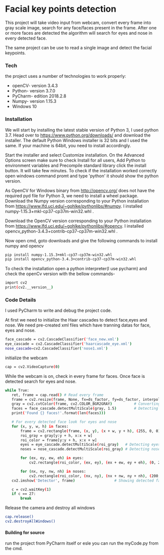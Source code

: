 # Facial key points detection

This project will take video input from webcam, convert every frame into gray scale image, search for any face/faces present in the frame. After one or more faces are detected the algorithm will search for eyes and nose in every detected face.

The same project can be use to read a single image and detect the facial keypoints.

### Tech

the project uses a number of technologies to work properly:

* openCV- version 3.4.3
* Python- version 3.7.0
* PyCharm- edition 2018.2.8
* Numpy- version 1.15.3
* Windows 10 
### Installation

We will start by installing the latest stable version of Python 3, I used python 3.7. Head over to https://www.python.org/downloads/ and download the installer. The default Python Windows installer is 32 bits and I used the same. If your machine is 64bit, you need to install accordingly.

Start the installer and select Customize installation. On the Advanced Options screen make sure to check Install for all users, Add Python to environment variables and Precompile standard library click the install button. It will take few minutes. To check if the installation worked correctly open windows command promt and type 'python' it should show the python version.

As OpenCV for Windows binary from http://opencv.org/ does not have the required pyd file for Python 3, we need to install a wheel package. Download the Numpy version corresponding to your Python installation from https://www.lfd.uci.edu/~gohlke/pythonlibs/#numpy. I installed numpy-1.15.3+mkl-cp37-cp37m-win32.whl .

Download the OpenCV version corresponding to your Python installation from https://www.lfd.uci.edu/~gohlke/pythonlibs/#opencv. I installed opencv_python-3.4.3+contrib-cp37-cp37m-win32.whl .

Now open cmd, goto downloads and give the following commands to install numpy and opencv
```sh
pip install numpy-1.15.3+mkl-cp37-cp37m-win32.whl
pip install opencv_python-3.4.3+contrib-cp37-cp37m-win32.whl
```
To check the installation open a python interpreter(I use pycharm) and check the openCv version with the bellow  commands-
```sh
import cv2
print(cv2.__version__)
```




### Code Details
I used PyCharm to write and debug the project code.

At first we need to initialize the Haar cascades to detect face,eyes and nose. We need pre-created xml files which have tranning datas for face, eyes and nose.

```sh
face_cascade = cv2.CascadeClassifier('face_new.xml')
eye_cascade = cv2.CascadeClassifier('haarcascade_eye.xml')
nose_cascade=cv2.CascadeClassifier('nose1.xml')
```
 initialize the webcam
 ```sh
 cap = cv2.VideoCapture(0)
 ```
 
 While the webcam is on, check in every frame for faces. Once face is detected search for eyes and nose.
 
 ```sh
 while True:
    ret, frame = cap.read() # Read every frame
    frame = cv2.resize(frame, None, fx=ds_factor, fy=ds_factor, interpolation=cv2.INTER_AREA) # Resizing the frame
    gray = cv2.cvtColor(frame, cv2.COLOR_BGR2GRAY)          # Converting the frame to gray scale
    faces = face_cascade.detectMultiScale(gray, 1.5)        # Detecting face
    print('Found {} faces!'.format(len(faces)))

    # For every detected face look for eyes and nose
    for (x, y, w, h) in faces:
        frame = cv2.rectangle(frame, (x, y), (x + w, y + h), (255, 0, 0), 2)
        roi_gray = gray[y:y + h, x:x + w]
        roi_color = frame[y:y + h, x:x + w]
        eyes = eye_cascade.detectMultiScale(roi_gray)   # Detecting eyes
        noses = nose_cascade.detectMultiScale(roi_gray) # Detecting nose

        for (ex, ey, ew, eh) in eyes:
            cv2.rectangle(roi_color, (ex, ey), (ex + ew, ey + eh), (0, 255, 0), 2)

        for (nx, ny, nw, nh) in noses:
            cv2.rectangle(roi_color, (nx, ny), (nx + nw, ny + nh), (200, 255, 55), 1)
    cv2.imshow('Detector', frame)                  # Showing detected face, eye, nose

    c = cv2.waitKey(1)
    if c == 27:
        break
 ```
 
 Release the camera and destroy all windows
 ```sh
 cap.release()
cv2.destroyAllWindows()
 ```
 

#### Building for source
run the project from PyCharm itself or esle you can run the myCode.py from the cmd.
